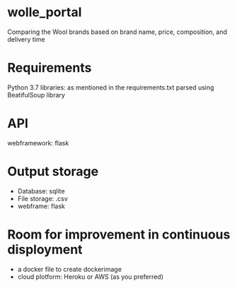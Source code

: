 # wolle_portal
Comparing the Wool brands based on brand name, price, composition, and delivery time

# Requirements
Python 3.7
libraries: as mentioned in the requirements.txt
parsed using BeatifulSoup library

# API
webframework: flask

# Output storage
- Database: sqlite
- File storage: .csv
- webframe: flask

# Room for improvement in continuous disployment
- a docker file to create dockerimage
- cloud plotform: Heroku or AWS (as you preferred)
